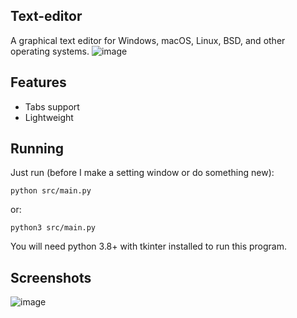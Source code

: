 ## Text-editor
A graphical text editor for Windows, macOS, Linux, BSD, and other operating systems.
![image](https://user-images.githubusercontent.com/77564176/166142583-5fe685a1-21a4-44e1-8088-73ca27e0b04a.png)

## Features
* Tabs support
* Lightweight

## Running
Just run (before I make a setting window or do something new):
```
python src/main.py
```

or:
```
python3 src/main.py
```

You will need python 3.8+ with tkinter installed to run this program.

## Screenshots
![image](https://user-images.githubusercontent.com/77564176/166142604-791a81ca-4f4c-47db-b037-b5525c7cf313.png)